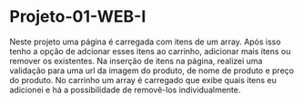 # Projeto-01-WEB-I

Neste projeto uma página é carregada com itens de um array.
Após isso tenho a opção de adcionar esses itens ao carrinho, adicionar mais itens ou remover os existentes.
Na inserção de itens na página, realizei uma validação para uma url da imagem do produto, de nome de produto e preço do produto.
No carrinho um array é carregado que exibe quais itens eu adicionei e há a possibilidade de removê-los individualmente.

